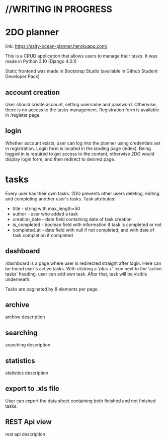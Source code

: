 
 # //WRITING IN PROGRESS

# 2DO planner


link: https://salty-ocean-planner.herokuapp.com/

This is a CRUD application that allows users to manage their tasks.
It was made in Python 3.10 (Django 4.0.1)

Static frontend was made in Bootstrap Studio (available in Github Student Developer Pack)

## account creation

User should create account, setting username and password.
Otherwise, there is no access to the tasks management.
Registration form is available in /register page.


## login
Whether account exists, user can log into the planner using credentials
set in registration.
Login form is located in the landing page (index).
Being logged in is required to get access to the content, otherwise
2DO would display login form, and then redirect to desired page.

# tasks
Every user has their own tasks.
2DO prevents other users deleting, editing and completing another user's tasks.
Task attributes:
* title - string with max_length=50
* author - user who added a task
* creation_date - date field containing date of task creation
* is_completed  - boolean field with information if task is completed or not
* completed_at - date field with null if not completed, and with date of task completion if completed


## dashboard
/dashboard is a page where user is redirected straight after login. 
Here can be found user's active tasks. With clicking a 'plus +' icon next to the
'active tasks' heading, user can add own task. After that, task will be
visible underneath.



Tasks are paginated by 8 elements per page.
## archive
archive description

## searching

searching description

## statistics

statistics description

## export to .xls file
User can export the data sheet containing both finished and not finished tasks.

## REST Api view
rest api description
